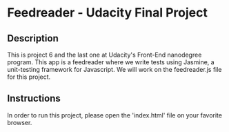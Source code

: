 # Feedreader - Udacity Final Project

## Description

This is project 6 and the last one at Udacity's Front-End nanodegree program. This app is a feedreader where we write tests using Jasmine, a unit-testing framework for Javascript. We will work on the feedreader.js file for this project. 

## Instructions

In order to run this project, please open the 'index.html' file on your favorite browser.

